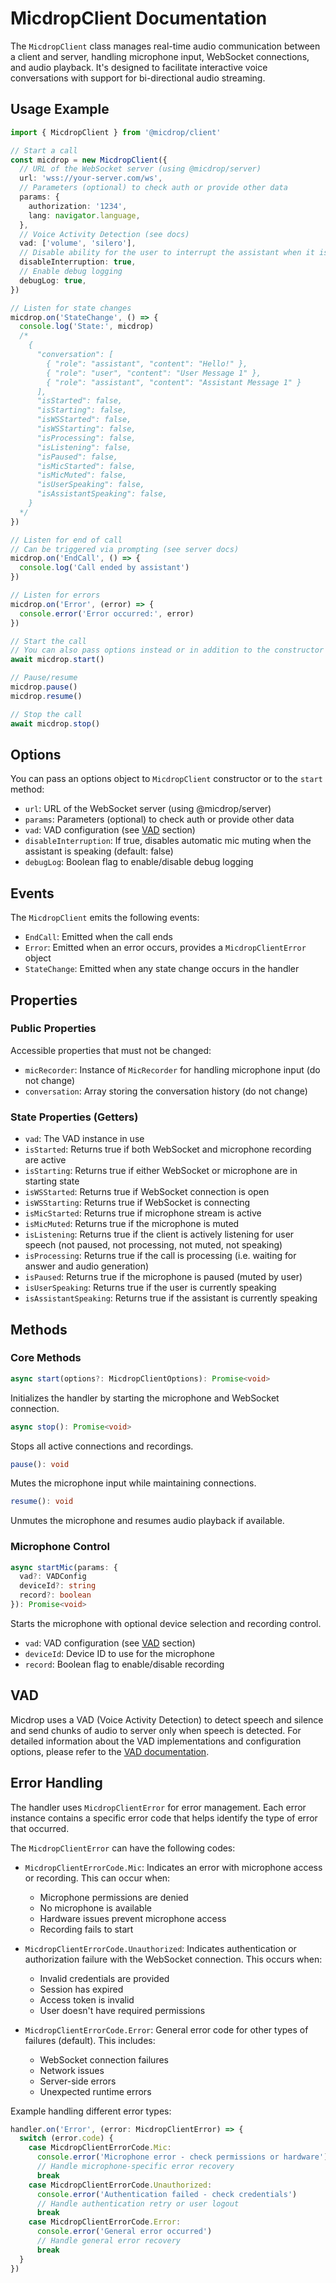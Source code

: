 # MicdropClient Documentation

The `MicdropClient` class manages real-time audio communication between a client and server, handling microphone input, WebSocket connections, and audio playback. It's designed to facilitate interactive voice conversations with support for bi-directional audio streaming.

## Usage Example

```typescript
import { MicdropClient } from '@micdrop/client'

// Start a call
const micdrop = new MicdropClient({
  // URL of the WebSocket server (using @micdrop/server)
  url: 'wss://your-server.com/ws',
  // Parameters (optional) to check auth or provide other data
  params: {
    authorization: '1234',
    lang: navigator.language,
  },
  // Voice Activity Detection (see docs)
  vad: ['volume', 'silero'],
  // Disable ability for the user to interrupt the assistant when it is speaking
  disableInterruption: true,
  // Enable debug logging
  debugLog: true,
})

// Listen for state changes
micdrop.on('StateChange', () => {
  console.log('State:', micdrop)
  /*
    {
      "conversation": [
        { "role": "assistant", "content": "Hello!" },
        { "role": "user", "content": "User Message 1" },
        { "role": "assistant", "content": "Assistant Message 1" }
      ],
      "isStarted": false,
      "isStarting": false,
      "isWSStarted": false,
      "isWSStarting": false,
      "isProcessing": false,
      "isListening": false,
      "isPaused": false,
      "isMicStarted": false,
      "isMicMuted": false,
      "isUserSpeaking": false,
      "isAssistantSpeaking": false,
    }
  */
})

// Listen for end of call
// Can be triggered via prompting (see server docs)
micdrop.on('EndCall', () => {
  console.log('Call ended by assistant')
})

// Listen for errors
micdrop.on('Error', (error) => {
  console.error('Error occurred:', error)
})

// Start the call
// You can also pass options instead or in addition to the constructor
await micdrop.start()

// Pause/resume
micdrop.pause()
micdrop.resume()

// Stop the call
await micdrop.stop()
```

## Options

You can pass an options object to `MicdropClient` constructor or to the `start` method:

- `url`: URL of the WebSocket server (using @micdrop/server)
- `params`: Parameters (optional) to check auth or provide other data
- `vad`: VAD configuration (see [VAD](./VAD.md) section)
- `disableInterruption`: If true, disables automatic mic muting when the assistant is speaking (default: false)
- `debugLog`: Boolean flag to enable/disable debug logging

## Events

The `MicdropClient` emits the following events:

- `EndCall`: Emitted when the call ends
- `Error`: Emitted when an error occurs, provides a `MicdropClientError` object
- `StateChange`: Emitted when any state change occurs in the handler

## Properties

### Public Properties

Accessible properties that must not be changed:

- `micRecorder`: Instance of `MicRecorder` for handling microphone input (do not change)
- `conversation`: Array storing the conversation history (do not change)

### State Properties (Getters)

- `vad`: The VAD instance in use
- `isStarted`: Returns true if both WebSocket and microphone recording are active
- `isStarting`: Returns true if either WebSocket or microphone are in starting state
- `isWSStarted`: Returns true if WebSocket connection is open
- `isWSStarting`: Returns true if WebSocket is connecting
- `isMicStarted`: Returns true if microphone stream is active
- `isMicMuted`: Returns true if the microphone is muted
- `isListening`: Returns true if the client is actively listening for user speech (not paused, not processing, not muted, not speaking)
- `isProcessing`: Returns true if the call is processing (i.e. waiting for answer and audio generation)
- `isPaused`: Returns true if the microphone is paused (muted by user)
- `isUserSpeaking`: Returns true if the user is currently speaking
- `isAssistantSpeaking`: Returns true if the assistant is currently speaking

## Methods

### Core Methods

```typescript
async start(options?: MicdropClientOptions): Promise<void>
```

Initializes the handler by starting the microphone and WebSocket connection.

```typescript
async stop(): Promise<void>
```

Stops all active connections and recordings.

```typescript
pause(): void
```

Mutes the microphone input while maintaining connections.

```typescript
resume(): void
```

Unmutes the microphone and resumes audio playback if available.

### Microphone Control

```typescript
async startMic(params: {
  vad?: VADConfig
  deviceId?: string
  record?: boolean
}): Promise<void>
```

Starts the microphone with optional device selection and recording control.

- `vad`: VAD configuration (see [VAD](./VAD.md) section)
- `deviceId`: Device ID to use for the microphone
- `record`: Boolean flag to enable/disable recording

## VAD

Micdrop uses a VAD (Voice Activity Detection) to detect speech and silence and send chunks of audio to server only when speech is detected. For detailed information about the VAD implementations and configuration options, please refer to the [VAD documentation](./VAD.md).

## Error Handling

The handler uses `MicdropClientError` for error management. Each error instance contains a specific error code that helps identify the type of error that occurred.

The `MicdropClientError` can have the following codes:

- `MicdropClientErrorCode.Mic`: Indicates an error with microphone access or recording. This can occur when:

  - Microphone permissions are denied
  - No microphone is available
  - Hardware issues prevent microphone access
  - Recording fails to start

- `MicdropClientErrorCode.Unauthorized`: Indicates authentication or authorization failure with the WebSocket connection. This occurs when:

  - Invalid credentials are provided
  - Session has expired
  - Access token is invalid
  - User doesn't have required permissions

- `MicdropClientErrorCode.Error`: General error code for other types of failures (default). This includes:
  - WebSocket connection failures
  - Network issues
  - Server-side errors
  - Unexpected runtime errors

Example handling different error types:

```typescript
handler.on('Error', (error: MicdropClientError) => {
  switch (error.code) {
    case MicdropClientErrorCode.Mic:
      console.error('Microphone error - check permissions or hardware')
      // Handle microphone-specific error recovery
      break
    case MicdropClientErrorCode.Unauthorized:
      console.error('Authentication failed - check credentials')
      // Handle authentication retry or user logout
      break
    case MicdropClientErrorCode.Error:
      console.error('General error occurred')
      // Handle general error recovery
      break
  }
})
```
